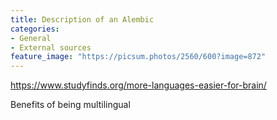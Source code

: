 ```yaml
---
title: Description of an Alembic
categories:
- General
- External sources
feature_image: "https://picsum.photos/2560/600?image=872"
---
```


https://www.studyfinds.org/more-languages-easier-for-brain/

Benefits of being multilingual
